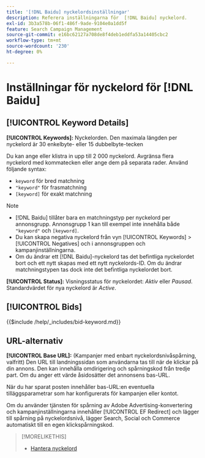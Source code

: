 ```yaml
---
title: '[!DNL Baidu] nyckelordsinställningar'
description: Referera inställningarna för  [!DNL Baidu] nyckelord.
exl-id: 3b3a578b-06f1-486f-9ade-9104e0a1dd5f
feature: Search Campaign Management
source-git-commit: e16bc62127a708de8f4deb1eddfa53a14405cbc2
workflow-type: tm+mt
source-wordcount: '230'
ht-degree: 0%

---
```


# Inställningar för nyckelord för [!DNL Baidu]

## [!UICONTROL Keyword Details]

**[!UICONTROL Keywords]:** Nyckelorden. Den maximala längden per nyckelord är 30 enkelbyte- eller 15 dubbelbyte-tecken

Du kan ange eller klistra in upp till 2 000 nyckelord. Avgränsa flera nyckelord med kommatecken eller ange dem på separata rader. Använd följande syntax:

* `keyword` för bred matchning
* `"keyword"` för frasmatchning
* `[keyword]` för exakt matchning

>[!NOTE]
>
>* [!DNL Baidu] tillåter bara en matchningstyp per nyckelord per annonsgrupp. Annonsgrupp 1 kan till exempel inte innehålla både `"keyword"` och `[keyword]`.
>* Du kan skapa negativa nyckelord från vyn [!UICONTROL Keywords] > [!UICONTROL Negatives] och i annonsgruppen och kampanjinställningarna.
>* Om du ändrar ett [!DNL Baidu]-nyckelord tas det befintliga nyckelordet bort och ett nytt skapas med ett nytt nyckelords-ID. Om du ändrar matchningstypen tas dock inte det befintliga nyckelordet bort.

**[!UICONTROL Status]:** Visningsstatus för nyckelordet: *Aktiv* eller *Pausad*. Standardvärdet för nya nyckelord är *Active*.

## [!UICONTROL Bids]

<!-- **[!UICONTROL Bid]:** -->

{{$include /help/_includes/bid-keyword.md}}

## URL-alternativ

**[!UICONTROL Base URL]:** (Kampanjer med enbart nyckelordsnivåspårning, valfritt) Den URL till landningssidan som användarna tas till när de klickar på din annons. Den kan innehålla
omdirigering och spårningskod från tredje part. Om du anger ett värde åsidosätter det annonsens bas-URL.

När du har sparat posten innehåller bas-URL:en eventuella tilläggsparametrar som har konfigurerats för kampanjen eller kontot.

Om du använder tjänsten för spårning av Adobe Advertising-konvertering och kampanjinställningarna innehåller [!UICONTROL EF Redirect] och lägger till spårning på nyckelordsnivå, lägger Search, Social och Commerce automatiskt till en egen klickspårningskod.

>[!MORELIKETHIS]
>
>* [Hantera nyckelord](/help/search-social-commerce/campaign-management/campaigns/keyword-manage.md)
